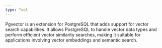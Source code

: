 ```yaml
---
type: Tool
---
```


Pgvector is an extension for PostgreSQL that adds support for vector search capabilities. It allows PostgreSQL to handle vector data types and perform efficient vector similarity searches, making it suitable for applications involving vector embeddings and semantic search.